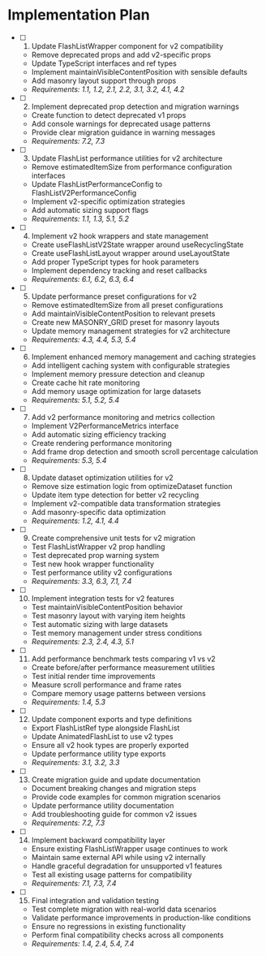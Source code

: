 # Implementation Plan

- [ ] 1. Update FlashListWrapper component for v2 compatibility
  - Remove deprecated props and add v2-specific props
  - Update TypeScript interfaces and ref types
  - Implement maintainVisibleContentPosition with sensible defaults
  - Add masonry layout support through props
  - _Requirements: 1.1, 1.2, 2.1, 2.2, 3.1, 3.2, 4.1, 4.2_

- [ ] 2. Implement deprecated prop detection and migration warnings
  - Create function to detect deprecated v1 props
  - Add console warnings for deprecated usage patterns
  - Provide clear migration guidance in warning messages
  - _Requirements: 7.2, 7.3_

- [ ] 3. Update FlashList performance utilities for v2 architecture
  - Remove estimatedItemSize from performance configuration interfaces
  - Update FlashListPerformanceConfig to FlashListV2PerformanceConfig
  - Implement v2-specific optimization strategies
  - Add automatic sizing support flags
  - _Requirements: 1.1, 1.3, 5.1, 5.2_

- [ ] 4. Implement v2 hook wrappers and state management
  - Create useFlashListV2State wrapper around useRecyclingState
  - Create useFlashListLayout wrapper around useLayoutState
  - Add proper TypeScript types for hook parameters
  - Implement dependency tracking and reset callbacks
  - _Requirements: 6.1, 6.2, 6.3, 6.4_

- [ ] 5. Update performance preset configurations for v2
  - Remove estimatedItemSize from all preset configurations
  - Add maintainVisibleContentPosition to relevant presets
  - Create new MASONRY_GRID preset for masonry layouts
  - Update memory management strategies for v2 architecture
  - _Requirements: 4.3, 4.4, 5.3, 5.4_

- [ ] 6. Implement enhanced memory management and caching strategies
  - Add intelligent caching system with configurable strategies
  - Implement memory pressure detection and cleanup
  - Create cache hit rate monitoring
  - Add memory usage optimization for large datasets
  - _Requirements: 5.1, 5.2, 5.4_

- [ ] 7. Add v2 performance monitoring and metrics collection
  - Implement V2PerformanceMetrics interface
  - Add automatic sizing efficiency tracking
  - Create rendering performance monitoring
  - Add frame drop detection and smooth scroll percentage calculation
  - _Requirements: 5.3, 5.4_

- [ ] 8. Update dataset optimization utilities for v2
  - Remove size estimation logic from optimizeDataset function
  - Update item type detection for better v2 recycling
  - Implement v2-compatible data transformation strategies
  - Add masonry-specific data optimization
  - _Requirements: 1.2, 4.1, 4.4_

- [ ] 9. Create comprehensive unit tests for v2 migration
  - Test FlashListWrapper v2 prop handling
  - Test deprecated prop warning system
  - Test new hook wrapper functionality
  - Test performance utility v2 configurations
  - _Requirements: 3.3, 6.3, 7.1, 7.4_

- [ ] 10. Implement integration tests for v2 features
  - Test maintainVisibleContentPosition behavior
  - Test masonry layout with varying item heights
  - Test automatic sizing with large datasets
  - Test memory management under stress conditions
  - _Requirements: 2.3, 2.4, 4.3, 5.1_

- [ ] 11. Add performance benchmark tests comparing v1 vs v2
  - Create before/after performance measurement utilities
  - Test initial render time improvements
  - Measure scroll performance and frame rates
  - Compare memory usage patterns between versions
  - _Requirements: 1.4, 5.3_

- [ ] 12. Update component exports and type definitions
  - Export FlashListRef type alongside FlashList
  - Update AnimatedFlashList to use v2 types
  - Ensure all v2 hook types are properly exported
  - Update performance utility type exports
  - _Requirements: 3.1, 3.2, 3.3_

- [ ] 13. Create migration guide and update documentation
  - Document breaking changes and migration steps
  - Provide code examples for common migration scenarios
  - Update performance utility documentation
  - Add troubleshooting guide for common v2 issues
  - _Requirements: 7.2, 7.3_

- [ ] 14. Implement backward compatibility layer
  - Ensure existing FlashListWrapper usage continues to work
  - Maintain same external API while using v2 internally
  - Handle graceful degradation for unsupported v1 features
  - Test all existing usage patterns for compatibility
  - _Requirements: 7.1, 7.3, 7.4_

- [ ] 15. Final integration and validation testing
  - Test complete migration with real-world data scenarios
  - Validate performance improvements in production-like conditions
  - Ensure no regressions in existing functionality
  - Perform final compatibility checks across all components
  - _Requirements: 1.4, 2.4, 5.4, 7.4_
